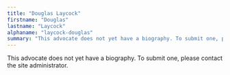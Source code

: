 ```yaml
---
title: "Douglas Laycock"
firstname: "Douglas"
lastname: "Laycock"
alphaname: "laycock-douglas"
summary: "This advocate does not yet have a biography. To submit one, please contact the site administrator."
---
```

This advocate does not yet have a biography. To submit one, please contact the site administrator.

